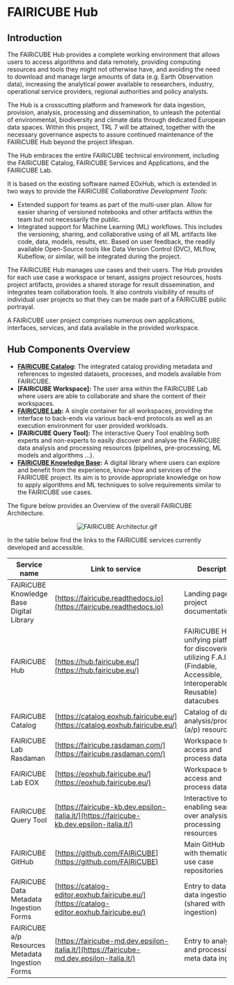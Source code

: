 # FAIRICUBE Hub

## Introduction

The FAIRiCUBE Hub provides a complete working environment that allows users to access algorithms and data remotely, providing computing resources and tools they might not otherwise have, and avoiding the need to download and manage large amounts of data (e.g. Earth Observation data), increasing the analytical power available to researchers, industry, operational service providers, regional authorities and policy analysts.

The Hub is a crosscutting platform and framework for data ingestion, provision, analysis, processing and dissemination, to unleash the potential of environmental, biodiversity and climate data through dedicated European data spaces. Within this project, TRL 7 will be attained, together with the necessary governance aspects to assure continued maintenance of the FAIRiCUBE Hub beyond the project lifespan.

The Hub embraces the entire FAIRiCUBE technical environment, including the FAIRiCUBE Catalog, FAIRiCUBE Services and Applications, and the FAIRiCUBE Lab.

It is based on the existing software named EOxHub, which is extended in two ways to provide the FAIRiCUBE *Collaborative Development Tools*:

* Extended support for teams as part of the multi-user plan. Allow for easier sharing of versioned notebooks and other artifacts within the team but not necessarily the public.
* Integrated support for Machine Learning (ML) workflows. This includes the versioning, sharing, and collaborative using of all ML artifacts like code, data, models, results, etc. Based on user feedback, the readily available Open-Source tools like Data Version Control (DVC), MLflow, Kubeflow, or similar, will be integrated during the project.

The FAIRiCUBE Hub manages use cases and their users. The Hub provides for each use case a workspace or tenant,
assigns project resources, hosts project artifacts, provides a shared storage for result dissemination, and integrates team collaboration tools. It also controls visibility of results of individual user projects so that they can be made part of a FAIRiCUBE public portrayal.

A FAIRiCUBE user project comprises numerous own applications, interfaces, services, and data available in the provided workspace.

## Hub Components Overview

* **[FAIRiCUBE Catalog](../user_guide/fic_catalog.md):** The integrated catalog providing metadata and references to ingested datasets, processes, and models available from FAIRiCUBE.
* **[FAIRiCUBE Workspace]:** The user area within the FAIRiCUBE Lab where users are able to collaborate and share the content of their workspaces.
* **[FAIRiCUBE Lab](../user_guide/eox_lab.md):** A single container for all workspaces, providing the interface to back-ends via various back-end protocols as well as an execution environment for user provided workloads.
* **[FAIRiCUBE Query Tool]:** The interactive Query Tool enabling both experts and non-experts to easily discover and analyse the FAIRiCUBE data analysis and processing resources (pipelines, pre-processing, ML models and algorithms …).
* **[FAIRiCUBE Knowledge Base](../index.md):**  A digital library where users can explore and benefit from the experience, know-how and services of the FAIRICUBE project. Its aim is to provide appropriate knowledge on how to apply algorithms and ML techniques to solve requirements similar to the FAIRICUBE use cases.

The figure below provides an Overview of the overall FAIRiCUBE Architecture.

<p align="center">
    <img src="../../images/fairicube_architecture.gif" alt="FAIRiCUBE Architectur.gif" />
</p>


In the table below find the links to the FAIRiCUBE services currently developed and accessible.

| Service name | Link to service | Description |
| ------------ | --------------- | ----------- |
| FAIRiCUBE Knowledge Base Digital Library | [https://fairicube.readthedocs.io](https://fairicube.readthedocs.io) | Landing page for project documentation |
| FAIRiCUBE Hub | [https://hub.fairicube.eu/](https://hub.fairicube.eu/) | FAIRiCUBE Hub is a unifying platform for discovering and utilizing F.A.I.R. (Findable, Accessible, Interoperable, Reusable) datacubes |
| FAIRiCUBE Catalog | [https://catalog.eoxhub.fairicube.eu/](https://catalog.eoxhub.fairicube.eu/) | Catalog of data and analysis/processing (a/p) resources |
| FAIRiCUBE Lab Rasdaman | [https://fairicube.rasdaman.com/](https://fairicube.rasdaman.com/) | Workspace to access and process data |
| FAIRiCUBE Lab EOX | [https://eoxhub.fairicube.eu/](https://eoxhub.fairicube.eu/) | Workspace to access and process data |
| FAIRiCUBE Query Tool | [https://fairicube-kb.dev.epsilon-italia.it/](https://fairicube-kb.dev.epsilon-italia.it/) | Interactive tool enabling searches over analysis and processing resources |
| FAIRiCUBE GitHub | [https://github.com/FAIRiCUBE](https://github.com/FAIRiCUBE) | Main GitHub project with thematic and use case repositories |
| FAIRiCUBE Data Metadata Ingestion Forms | [https://catalog-editor.eoxhub.fairicube.eu/](https://catalog-editor.eoxhub.fairicube.eu/) | Entry to data meta data ingestion (shared with data ingestion) |
| FAIRiCUBE a/p Resources Metadata Ingestion Forms | [https://fairicube-md.dev.epsilon-italia.it/](https://fairicube-md.dev.epsilon-italia.it/) | Entry to analysis and processing meta data ingestion  |


